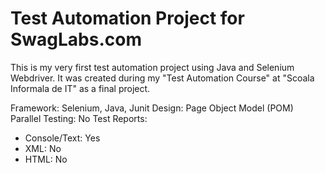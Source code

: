 # Test Automation Project for SwagLabs.com

This is my very first test automation project using Java and Selenium Webdriver. It was created during my "Test Automation Course" at "Scoala Informala de IT" as a final project.

Framework: Selenium, Java, Junit
Design: Page Object Model (POM)
Parallel Testing: No
Test Reports:
  - Console/Text: Yes
  - XML: No
  - HTML: No
  

